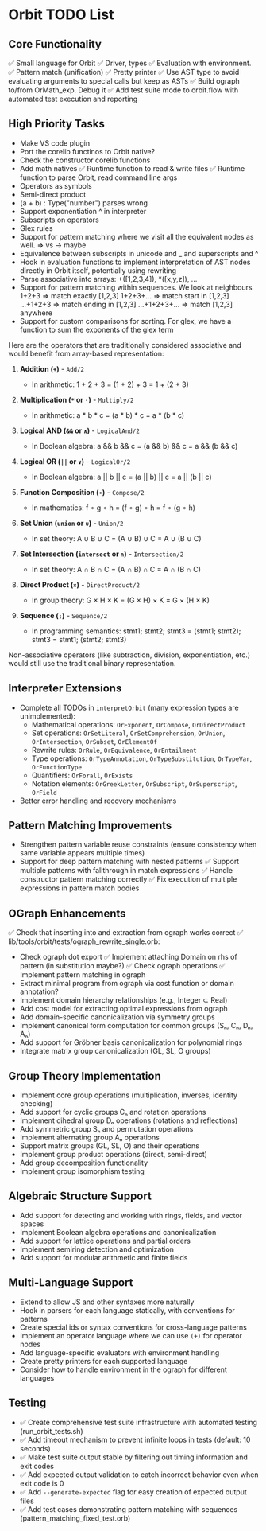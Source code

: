 # Orbit TODO List

## Core Functionality
✅ Small language for Orbit
✅ Driver, types
✅ Evaluation with environment.
✅ Pattern match (unification)
✅ Pretty printer
✅ Use AST type to avoid evaluating arguments to special calls but keep as ASTs
✅ Build ograph to/from OrMath_exp. Debug it
✅ Add test suite mode to orbit.flow with automated test execution and reporting

## High Priority Tasks
- Make VS code plugin
- Port the corelib functinos to Orbit native?
- Check the constructor corelib functions
- Add math natives
✅ Runtime function to read & write files
✅ Runtime function to parse Orbit, read command line args
- Operators as symbols
- Semi-direct product
- (a + b) : Type("number")  parses wrong
- Support exponentiation ^ in interpreter
- Subscripts on operators
- Glex rules
- Support for pattern matching where we visit all the equivalent nodes as well. => vs -> maybe
- Equivalence between subscripts in unicode and _ and superscripts and ^
- Hook in evaluation functions to implement interpretation of AST nodes directly in Orbit itself, potentially using rewriting
- Parse associative into arrays: +([1,2,3,4]), *([x,y,z]), ...
- Support for pattern matching within sequences. We look at neighbours
	1+2+3 ⇒ match exactly [1,2,3]
	1+2+3+... ⇒ match start in [1,2,3] 
	...+1+2+3 ⇒ match ending in [1,2,3]
	...+1+2+3+... ⇒ match [1,2,3] anywhere
- Support for custom comparisons for sorting. For glex, we have a function to sum the exponents of the glex term

Here are the operators that are traditionally considered associative and would benefit from array-based representation:

1. **Addition (`+`)** - `Add/2`
   - In arithmetic: 1 + 2 + 3 = (1 + 2) + 3 = 1 + (2 + 3)

2. **Multiplication (`*` or `·`)** - `Multiply/2`
   - In arithmetic: a * b * c = (a * b) * c = a * (b * c)

3. **Logical AND (`&&` or `∧`)** - `LogicalAnd/2`
   - In Boolean algebra: a && b && c = (a && b) && c = a && (b && c)

4. **Logical OR (`||` or `∨`)** - `LogicalOr/2`
   - In Boolean algebra: a || b || c = (a || b) || c = a || (b || c)

5. **Function Composition (`∘`)** - `Compose/2`
   - In mathematics: f ∘ g ∘ h = (f ∘ g) ∘ h = f ∘ (g ∘ h)

6. **Set Union (`union` or `∪`)** - `Union/2`
   - In set theory: A ∪ B ∪ C = (A ∪ B) ∪ C = A ∪ (B ∪ C)

7. **Set Intersection (`intersect` or `∩`)** - `Intersection/2`
   - In set theory: A ∩ B ∩ C = (A ∩ B) ∩ C = A ∩ (B ∩ C)

8. **Direct Product (`×`)** - `DirectProduct/2`
   - In group theory: G × H × K = (G × H) × K = G × (H × K)

9. **Sequence (`;`)** - `Sequence/2`
   - In programming semantics: stmt1; stmt2; stmt3 = (stmt1; stmt2); stmt3 = stmt1; (stmt2; stmt3)

Non-associative operators (like subtraction, division, exponentiation, etc.) would still use the traditional binary representation.



## Interpreter Extensions
- Complete all TODOs in `interpretOrbit` (many expression types are unimplemented):
  - Mathematical operations: `OrExponent`, `OrCompose`, `OrDirectProduct`
  - Set operations: `OrSetLiteral`, `OrSetComprehension`, `OrUnion`, `OrIntersection`, `OrSubset`, `OrElementOf`
  - Rewrite rules: `OrRule`, `OrEquivalence`, `OrEntailment`
  - Type operations: `OrTypeAnnotation`, `OrTypeSubstitution`, `OrTypeVar`, `OrFunctionType`
  - Quantifiers: `OrForall`, `OrExists`
  - Notation elements: `OrGreekLetter`, `OrSubscript`, `OrSuperscript`, `OrField`
- Better error handling and recovery mechanisms

## Pattern Matching Improvements
- Strengthen pattern variable reuse constraints (ensure consistency when same variable appears multiple times)
- Support for deep pattern matching with nested patterns
✅ Support multiple patterns with fallthrough in match expressions
✅ Handle constructor pattern matching correctly
✅ Fix execution of multiple expressions in pattern match bodies

## OGraph Enhancements
✅ Check that inserting into and extraction from ograph works correct
✅ lib/tools/orbit/tests/ograph_rewrite_single.orb:
- Check ograph dot export
✅ Implement attaching Domain on rhs of pattern (in substitution maybe?)
✅ Check ograph operations
✅ Implement pattern matching in ograph
- Extract minimal program from ograph via cost function or domain annotation?
- Implement domain hierarchy relationships (e.g., Integer ⊂ Real)
- Add cost model for extracting optimal expressions from ograph
- Add domain-specific canonicalization via symmetry groups
- Implement canonical form computation for common groups (Sₙ, Cₙ, Dₙ, Aₙ)
- Add support for Gröbner basis canonicalization for polynomial rings
- Integrate matrix group canonicalization (GL, SL, O groups)

## Group Theory Implementation
- Implement core group operations (multiplication, inverses, identity checking)
- Add support for cyclic groups Cₙ and rotation operations
- Implement dihedral group Dₙ operations (rotations and reflections)
- Add symmetric group Sₙ and permutation operations
- Implement alternating group Aₙ operations
- Support matrix groups (GL, SL, O) and their operations
- Implement group product operations (direct, semi-direct)
- Add group decomposition functionality
- Implement group isomorphism testing

## Algebraic Structure Support
- Add support for detecting and working with rings, fields, and vector spaces
- Implement Boolean algebra operations and canonicalization
- Add support for lattice operations and partial orders
- Implement semiring detection and optimization
- Add support for modular arithmetic and finite fields

## Multi-Language Support
- Extend to allow JS and other syntaxes more naturally
- Hook in parsers for each language statically, with conventions for patterns
- Create special ids or syntax conventions for cross-language patterns
- Implement an operator language where we can use `(+)` for operator nodes
- Add language-specific evaluators with environment handling
- Create pretty printers for each supported language
- Consider how to handle environment in the ograph for different languages

## Testing
- ✅ Create comprehensive test suite infrastructure with automated testing (run_orbit_tests.sh)
- ✅ Add timeout mechanism to prevent infinite loops in tests (default: 10 seconds)
- ✅ Make test suite output stable by filtering out timing information and exit codes
- ✅ Add expected output validation to catch incorrect behavior even when exit code is 0
- ✅ Add `--generate-expected` flag for easy creation of expected output files
- ✅ Add test cases demonstrating pattern matching with sequences (pattern_matching_fixed_test.orb)

